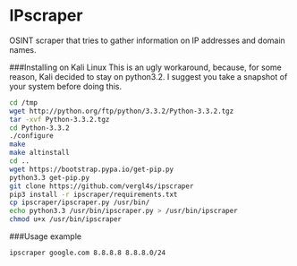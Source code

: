 IPscraper
=======

OSINT scraper that tries to gather information on IP addresses and domain names.


###Installing on Kali Linux
This is an ugly workaround, because, for some reason, Kali decided to stay on python3.2. I suggest you take a snapshot of your system before doing this.

```bash
cd /tmp 
wget http://python.org/ftp/python/3.3.2/Python-3.3.2.tgz
tar -xvf Python-3.3.2.tgz 
cd Python-3.3.2 
./configure 
make 
make altinstall 
cd .. 
wget https://bootstrap.pypa.io/get-pip.py 
python3.3 get-pip.py 
git clone https://github.com/vergl4s/ipscraper 
pip3 install -r ipscraper/requirements.txt 
cp ipscraper/ipscraper.py /usr/bin/ 
echo python3.3 /usr/bin/ipscraper.py > /usr/bin/ipscraper 
chmod u+x /usr/bin/ipscraper

```

###Usage example
```bash
ipscraper google.com 8.8.8.8 8.8.8.0/24
```

